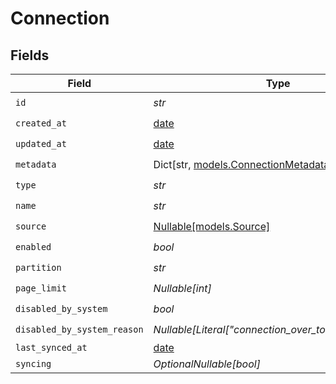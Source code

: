 # Connection


## Fields

| Field                                                                   | Type                                                                    | Required                                                                | Description                                                             |
| ----------------------------------------------------------------------- | ----------------------------------------------------------------------- | ----------------------------------------------------------------------- | ----------------------------------------------------------------------- |
| `id`                                                                    | *str*                                                                   | :heavy_check_mark:                                                      | N/A                                                                     |
| `created_at`                                                            | [date](https://docs.python.org/3/library/datetime.html#date-objects)    | :heavy_check_mark:                                                      | N/A                                                                     |
| `updated_at`                                                            | [date](https://docs.python.org/3/library/datetime.html#date-objects)    | :heavy_check_mark:                                                      | N/A                                                                     |
| `metadata`                                                              | Dict[str, [models.ConnectionMetadata](../models/connectionmetadata.md)] | :heavy_check_mark:                                                      | N/A                                                                     |
| `type`                                                                  | *str*                                                                   | :heavy_check_mark:                                                      | N/A                                                                     |
| `name`                                                                  | *str*                                                                   | :heavy_check_mark:                                                      | N/A                                                                     |
| `source`                                                                | [Nullable[models.Source]](../models/source.md)                          | :heavy_check_mark:                                                      | N/A                                                                     |
| `enabled`                                                               | *bool*                                                                  | :heavy_check_mark:                                                      | N/A                                                                     |
| `partition`                                                             | *str*                                                                   | :heavy_check_mark:                                                      | N/A                                                                     |
| `page_limit`                                                            | *Nullable[int]*                                                         | :heavy_check_mark:                                                      | N/A                                                                     |
| `disabled_by_system`                                                    | *bool*                                                                  | :heavy_check_mark:                                                      | N/A                                                                     |
| `disabled_by_system_reason`                                             | *Nullable[Literal["connection_over_total_page_limit"]]*                 | :heavy_check_mark:                                                      | N/A                                                                     |
| `last_synced_at`                                                        | [date](https://docs.python.org/3/library/datetime.html#date-objects)    | :heavy_minus_sign:                                                      | N/A                                                                     |
| `syncing`                                                               | *OptionalNullable[bool]*                                                | :heavy_minus_sign:                                                      | N/A                                                                     |